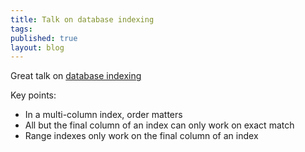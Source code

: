 ```yaml
---
title: Talk on database indexing
tags:
published: true
layout: blog
---
```


Great talk on [database indexing](https://www.youtube.com/watch?v=HubezKbFL7E&amp;t=1732s)

Key points:

- In a multi-column index, order matters
- All but the final column of an index can only work on exact match
- Range indexes only work on the final column of an index
